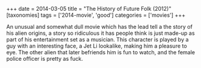 +++
date = 2014-03-05
title = "The History of Future Folk (2012)"
[taxonomies]
tags = ['2014-movie', 'good']
categories = ['movies']
+++

An unusual and somewhat dull movie which has the lead tell a the story
of his alien origins, a story so ridiculous it has people think is just
made-up as part of his entertainment set as a musician. This character
is played by a guy with an interesting face, a Jet Li lookalike, making
him a pleasure to eye. The other alien that later befriends him is fun
to watch, and the female police officer is pretty as fuck.
